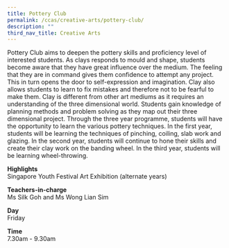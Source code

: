 ```yaml
---
title: Pottery Club
permalink: /ccas/creative-arts/pottery-club/
description: ""
third_nav_title: Creative Arts
---
```

<p>  
Pottery Club aims to deepen the pottery skills and proficiency level of interested students. As clays responds to mould and shape, students become aware that they have great influence over the medium. The feeling that they are in command gives them confidence to attempt any project. This in turn opens the door to self-expression and imagination. Clay also allows students to learn to fix mistakes and therefore not to be fearful to make them. Clay is different from other art mediums as it requires an understanding of the three dimensional world. Students gain knowledge of planning methods and problem solving as they map out their three dimensional project. Through the three year programme, students will have the opportunity to learn the various pottery techniques. In the first year, students will be learning the techniques of pinching, coiling, slab work and glazing. In the second year, students will continue to hone their skills and create their clay work on the banding wheel. In the third year, students will be learning wheel-throwing.</p>
<p><strong>Highlights<br /></strong>Singapore Youth Festival Art Exhibition (alternate years)</p>
<p><strong>Teachers-in-charge<br /></strong>Ms Silk Goh and Ms Wong Lian Sim</p>
<p><strong>Day<br /></strong>Friday</p>
<p><strong>Time<br /></strong>7.30am - 9.30am</p>